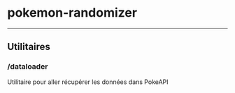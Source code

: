 # pokemon-randomizer

---

## Utilitaires
### /dataloader
Utilitaire pour aller récupérer les données dans PokeAPI